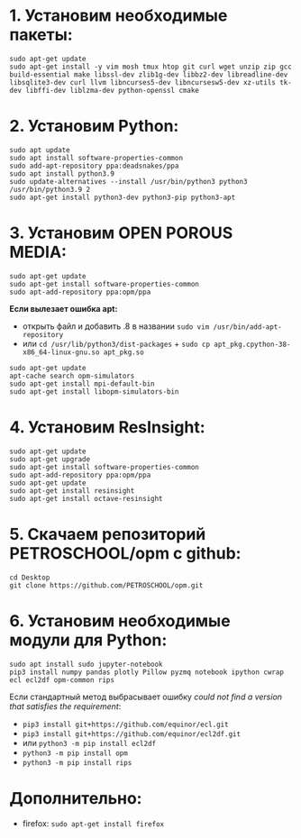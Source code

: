 # 1. Установим необходимые пакеты:
```
sudo apt-get update
sudo apt-get install -y vim mosh tmux htop git curl wget unzip zip gcc build-essential make libssl-dev zlib1g-dev libbz2-dev libreadline-dev libsqlite3-dev curl llvm libncurses5-dev libncursesw5-dev xz-utils tk-dev libffi-dev liblzma-dev python-openssl cmake 
```
# 2. Установим Python:
```
sudo apt update
sudo apt install software-properties-common
sudo add-apt-repository ppa:deadsnakes/ppa
sudo apt install python3.9
sudo update-alternatives --install /usr/bin/python3 python3 /usr/bin/python3.9 2
sudo apt-get install python3-dev python3-pip python3-apt
```
# 3. Установим OPEN POROUS MEDIA:
```
sudo apt-get update
sudo apt-get install software-properties-common
sudo apt-add-repository ppa:opm/ppa
```
**Если вылезает ошибка apt:**

* открыть файл и добавить .8 в названии `sudo vim /usr/bin/add-apt-repository`
* или `cd /usr/lib/python3/dist-packages` + `sudo cp apt_pkg.cpython-38-x86_64-linux-gnu.so apt_pkg.so`
```
sudo apt-get update
apt-cache search opm-simulators
sudo apt-get install mpi-default-bin
sudo apt-get install libopm-simulators-bin
```
# 4. Установим ResInsight:
```
sudo apt-get update
sudo apt-get upgrade
sudo apt-get install software-properties-common
sudo apt-add-repository ppa:opm/ppa
sudo apt-get update
sudo apt-get install resinsight
sudo apt-get install octave-resinsight
```
# 5. Скачаем репозиторий PETROSCHOOL/opm c github:
```
cd Desktop
git clone https://github.com/PETROSCHOOL/opm.git
```
# 6. Установим необходимые модули для Python:
```
sudo apt install sudo jupyter-notebook
pip3 install numpy pandas plotly Pillow pyzmq notebook ipython cwrap ecl ecl2df opm-common rips
```
Если стандартный метод выбрасывает ошибку *could not find a version that satisfies the requirement*:
* `pip3 install git+https://github.com/equinor/ecl.git`
* `pip3 install git+https://github.com/equinor/ecl2df.git`
* или `python3 -m pip install ecl2df`
* `python3 -m pip install opm`
* `python3 -m pip install rips`

# Дополнительно:
* firefox: `sudo apt-get install firefox`
